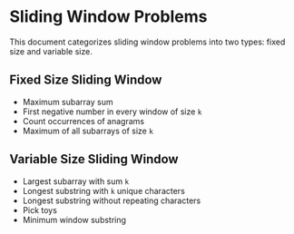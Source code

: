 # Sliding Window Problems

This document categorizes sliding window problems into two types: fixed size and variable size.

## Fixed Size Sliding Window
- Maximum subarray sum
- First negative number in every window of size `k`
- Count occurrences of anagrams
- Maximum of all subarrays of size `k`

## Variable Size Sliding Window
- Largest subarray with sum `k`
- Longest substring with `k` unique characters
- Longest substring without repeating characters
- Pick toys
- Minimum window substring